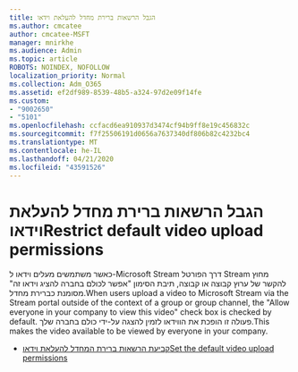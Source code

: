 ```yaml
---
title: הגבל הרשאות ברירת מחדל להעלאת וידאו
ms.author: cmcatee
author: cmcatee-MSFT
manager: mnirkhe
ms.audience: Admin
ms.topic: article
ROBOTS: NOINDEX, NOFOLLOW
localization_priority: Normal
ms.collection: Adm_O365
ms.assetid: ef2df989-8539-48b5-a324-97d2e09f14fe
ms.custom:
- "9002650"
- "5101"
ms.openlocfilehash: ccfacd6ea910937d3474cf94b9ff8e19c456832c
ms.sourcegitcommit: f7f25506191d0656a7637340df806b82c4232bc4
ms.translationtype: MT
ms.contentlocale: he-IL
ms.lasthandoff: 04/21/2020
ms.locfileid: "43591526"
---
```

# <a name="restrict-default-video-upload-permissions"></a><span data-ttu-id="02555-102">הגבל הרשאות ברירת מחדל להעלאת וידאו</span><span class="sxs-lookup"><span data-stu-id="02555-102">Restrict default video upload permissions</span></span>

<span data-ttu-id="02555-103">כאשר משתמשים מעלים וידאו ל-Microsoft Stream דרך הפורטל Stream מחוץ להקשר של ערוץ קבוצה או קבוצה, תיבת הסימון "אפשר לכולם בחברה להציג וידאו זה" מסומנת כברירת מחדל.</span><span class="sxs-lookup"><span data-stu-id="02555-103">When users upload a video to Microsoft Stream via the Stream portal outside of the context of a group or group channel, the "Allow everyone in your company to view this video" check box is checked by default.</span></span> <span data-ttu-id="02555-104">פעולה זו הופכת את הווידאו לזמין להצגה על-ידי כולם בחברה שלך.</span><span class="sxs-lookup"><span data-stu-id="02555-104">This makes the video available to be viewed by everyone in your company.</span></span>

- [<span data-ttu-id="02555-105">קביעת הרשאות ברירת המחדל להעלאת וידאו</span><span class="sxs-lookup"><span data-stu-id="02555-105">Set the default video upload permissions</span></span>](https://docs.microsoft.com/stream/default-video-permissions)

